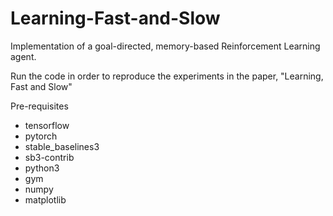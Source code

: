 # Learning-Fast-and-Slow
Implementation of a goal-directed, memory-based Reinforcement Learning agent.

Run the code in order to reproduce the experiments in the paper, "Learning, Fast and Slow"

Pre-requisites
- tensorflow
- pytorch
- stable_baselines3
- sb3-contrib
- python3
- gym
- numpy
- matplotlib
